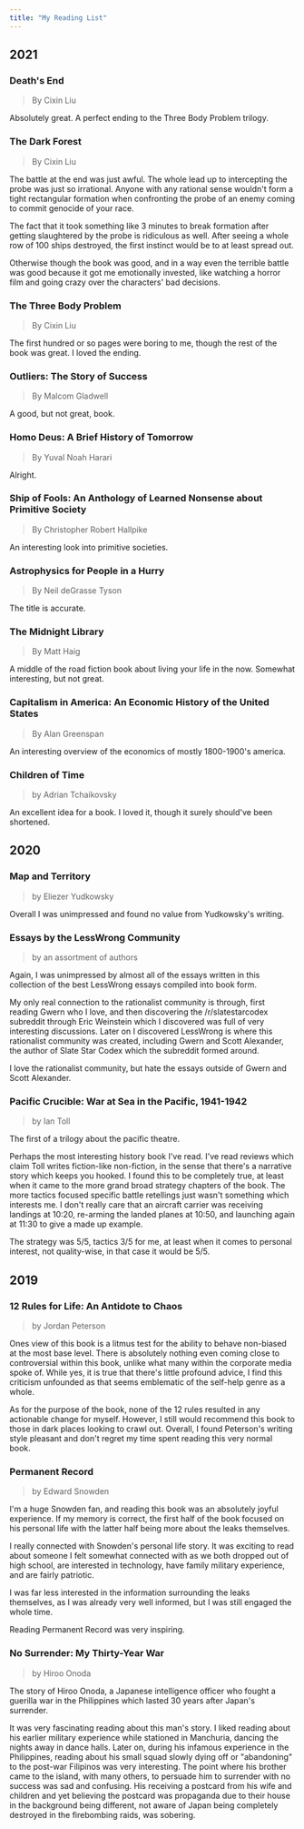 ```yaml
---
title: "My Reading List"
---
```


## 2021

### Death's End

> By Cixin Liu

Absolutely great. A perfect ending to the Three Body Problem trilogy.

### The Dark Forest

> By Cixin Liu

The battle at the end was just awful. The whole lead up to intercepting the
probe was just so irrational. Anyone with any rational sense wouldn't form a
tight rectangular formation when confronting the probe of an enemy coming to
commit genocide of your race.

The fact that it took something like 3 minutes to break formation after getting
slaughtered by the probe is ridiculous as well. After seeing a whole row of 100
ships destroyed, the first instinct would be to at least spread out.

Otherwise though the book was good, and in a way even the terrible battle was
good because it got me emotionally invested, like watching a horror film and
going crazy over the characters' bad decisions.

### The Three Body Problem

> By Cixin Liu

The first hundred or so pages were boring to me, though the rest of the book was
great. I loved the ending.

### Outliers: The Story of Success

> By Malcom Gladwell

A good, but not great, book.

### Homo Deus: A Brief History of Tomorrow

> By Yuval Noah Harari

Alright.

### Ship of Fools: An Anthology of Learned Nonsense about Primitive Society

> By Christopher Robert Hallpike

An interesting look into primitive societies.

### Astrophysics for People in a Hurry

> By Neil deGrasse Tyson

The title is accurate.

### The Midnight Library

> By Matt Haig

A middle of the road fiction book about living your life in the now. Somewhat
interesting, but not great.

### Capitalism in America: An Economic History of the United States

> By Alan Greenspan

An interesting overview of the economics of mostly 1800-1900's america.

### Children of Time

> by Adrian Tchaikovsky

An excellent idea for a book. I loved it, though it surely should've been
shortened.

## 2020

### Map and Territory

> by Eliezer Yudkowsky

Overall I was unimpressed and found no value from Yudkowsky's writing.

### Essays by the LessWrong Community

> by an assortment of authors

Again, I was unimpressed by almost all of the essays written in this collection
of the best LessWrong essays compiled into book form.

My only real connection to the rationalist community is through, first reading
Gwern who I love, and then discovering the /r/slatestarcodex subreddit through
Eric Weinstein which I discovered was full of very interesting discussions.
Later on I discovered LessWrong is where this rationalist community was created,
including Gwern and Scott Alexander, the author of Slate Star Codex which the
subreddit formed around.

I love the rationalist community, but hate the essays outside of Gwern and Scott
Alexander.

### Pacific Crucible: War at Sea in the Pacific, 1941-1942

> by Ian Toll

The first of a trilogy about the pacific theatre.

Perhaps the most interesting history book I've read. I've read reviews which
claim Toll writes fiction-like non-fiction, in the sense that there's a
narrative story which keeps you hooked. I found this to be completely true, at
least when it came to the more grand broad strategy chapters of the book. The
more tactics focused specific battle retellings just wasn't something which
interests me. I don't really care that an aircraft carrier was receiving
landings at 10:20, re-arming the landed planes at 10:50, and launching again at
11:30 to give a made up example.

The strategy was 5/5, tactics 3/5 for me, at least when it comes to personal
interest, not quality-wise, in that case it would be 5/5.

## 2019

### 12 Rules for Life: An Antidote to Chaos

> by Jordan Peterson

Ones view of this book is a litmus test for the ability to behave non-biased at
the most base level. There is absolutely nothing even coming close to
controversial within this book, unlike what many within the corporate media
spoke of. While yes, it is true that there's little profound advice, I find this
criticism unfounded as that seems emblematic of the self-help genre as a whole.

As for the purpose of the book, none of the 12 rules resulted in any actionable
change for myself. However, I still would recommend this book to those in dark
places looking to crawl out. Overall, I found Peterson's writing style pleasant
and don't regret my time spent reading this very normal book.

### Permanent Record

> by Edward Snowden

I'm a huge Snowden fan, and reading this book was an absolutely joyful
experience. If my memory is correct, the first half of the book focused on his
personal life with the latter half being more about the leaks themselves.

I really connected with Snowden's personal life story. It was exciting to read
about someone I felt somewhat connected with as we both dropped out of high
school, are interested in technology, have family military experience, and are
fairly patriotic.

I was far less interested in the information surrounding the leaks themselves,
as I was already very well informed, but I was still engaged the whole time.

Reading Permanent Record was very inspiring.

### No Surrender: My Thirty-Year War

> by Hiroo Onoda

The story of Hiroo Onoda, a Japanese intelligence officer who fought a guerilla
war in the Philippines which lasted 30 years after Japan's surrender.

It was very fascinating reading about this man's story. I liked reading about
his earlier military experience while stationed in Manchuria, dancing the nights
away in dance halls. Later on, during his infamous experience in the
Philippines, reading about his small squad slowly dying off or "abandoning" to
the post-war Filipinos was very interesting. The point where his brother came to
the island, with many others, to persuade him to surrender with no success was
sad and confusing. His receiving a postcard from his wife and children and yet
believing the postcard was propaganda due to their house in the background being
different, not aware of Japan being completely destroyed in the firebombing
raids, was sobering.
